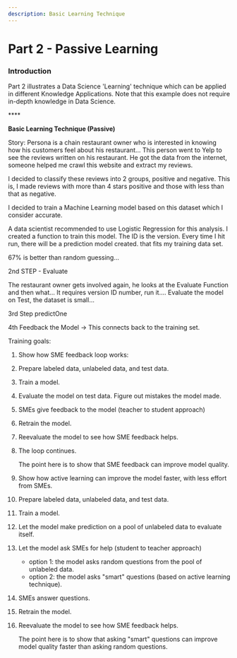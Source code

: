 ```yaml
---
description: Basic Learning Technique
---
```


# Part 2 - Passive Learning

### **Introduction**

Part 2 illustrates a Data Science 'Learning' technique which can be applied in different Knowledge Applications. Note that this example does not require in-depth knowledge in Data Science. 

\*\*\*\*

**Basic Learning Technique \(Passive\)**

Story:  Persona is a chain restaurant owner who is interested in knowing how his customers feel about his restaurant... This person went to Yelp to see the reviews written on his restaurant. He got the data from the internet, someone helped me crawl this website and extract my reviews. 

I decided to classify these reviews into 2 groups, positive and negative. This is, I made reviews with more than 4 stars positive and those with less than that as negative. 

I decided to train a Machine Learning model based on this dataset which I consider accurate. 

A data scientist recommended to use Logistic Regression for this analysis. I created a function to train this model. The ID is the version. Every time I hit run, there will be a prediction model created. that fits my training data set. 

67% is better than random guessing... 

2nd STEP - Evaluate

The restaurant owner gets involved again, he looks at the Evaluate Function and then what... It requires version ID number, run it.... Evaluate the model on Test, the dataset is small... 

3rd Step predictOne

4th Feedback the Model -&gt; This connects back to the training set. 

Training goals:

1. Show how SME feedback loop works:

1. Prepare labeled data, unlabeled data, and test data. 
2. Train a model.
3. Evaluate the model on test data. Figure out mistakes the model made. 
4. SMEs give feedback to the model \(teacher to student approach\) 
5. Retrain the model. 
6. Reevaluate the model to see how SME feedback helps.
7. The loop continues.

      The point here is to show that SME feedback can improve model quality.

2. Show how active learning can improve the model faster, with less effort from SMEs.

1. Prepare labeled data, unlabeled data, and test data. 
2. Train a model.
3. Let the model make prediction on a pool of unlabeled data to evaluate itself. 
4. Let the model ask SMEs for help \(student to teacher approach\)
   * option 1: the model asks random questions from the pool of unlabeled data. 
   * option 2: the model asks "smart" questions \(based on active learning technique\).
5. SMEs answer questions. 
6. Retrain the model. 
7. Reevaluate the model to see how SME feedback helps.

      The point here is to show that asking "smart" questions can improve model quality faster than asking random questions. 



